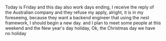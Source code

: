 Today is Friday and this day also work days ending, I receive the reply of the Australian company and they refuse my apply, alright, it is in my foreseeing, because they want a backend engineer that using the nest framework, I should begin a new day. and I plan to meet some people at this weekend and the New year's day holiday, Ok, the Christmas day we have no holiday
